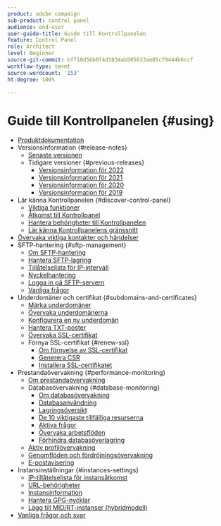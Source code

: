 ```yaml
---
product: adobe campaign
sub-product: control panel
audience: end-user
user-guide-title: Guide till Kontrollpanelen
feature: Control Panel
role: Architect
level: Beginner
source-git-commit: bf710d56b0f4d3834ab505633ae85cf9444b6ccf
workflow-type: tm+mt
source-wordcount: '153'
ht-degree: 100%

---
```



# Guide till Kontrollpanelen {#using}

+ [Produktdokumentation](control-panel-home.md)
+ Versionsinformation {#release-notes}
   + [Senaste versionen](rn/release-notes.md)
   + Tidigare versioner {#previous-releases}
      + [Versionsinformation för 2022](rn/release-notes-2022.md)
      + [Versionsinformation för 2021](rn/release-notes-2021.md)
      + [Versionsinformation för 2020](rn/release-notes-2020.md)
      + [Versionsinformation för 2019](rn/release-notes-2019.md)
+ Lär känna Kontrollpanelen {#discover-control-panel}
   + [Viktiga funktioner](discover/using/key-features.md)
   + [Åtkomst till Kontrollpanel](discover/using/accessing-control-panel.md)
   + [Hantera behörigheter till Kontrollpanelen](discover/using/managing-permissions.md)
   + [Lär känna Kontrollpanelens gränssnitt](discover/using/discovering-the-interface.md)
+ [Övervaka viktiga kontakter och händelser](service-events/service-events.md)
+ SFTP-hantering {#sftp-management}
   + [Om SFTP-hantering](sftp/using/about-sftp-management.md)
   + [Hantera SFTP-lagring](sftp/using/sftp-storage-management.md)
   + [Tillåtelselista för IP-intervall](sftp/using/ip-range-allow-listing.md)
   + [Nyckelhantering](sftp/using/key-management.md)
   + [Logga in på SFTP-servern](sftp/using/logging-into-sftp-server.md)
   + [Vanliga frågor](sftp/using/common-questions.md)
+ Underdomäner och certifikat {#subdomains-and-certificates}
   + [Märka underdomäner](subdomains-certificates/using/subdomains-branding.md)
   + [Övervaka underdomänerna](subdomains-certificates/using/monitoring-subdomains.md)
   + [Konfigurera en ny underdomän](subdomains-certificates/using/setting-up-new-subdomain.md)
   + [Hantera TXT-poster](subdomains-certificates/using/managing-txt-records.md)
   + [Övervaka SSL-certifikat](subdomains-certificates/using/monitoring-ssl-certificates.md)
   + Förnya SSL-certifikat {#renew-ssl}
      + [Om förnyelse av SSL-certifikat](subdomains-certificates/using/renewing-subdomain-certificate.md)
      + [Generera CSR](subdomains-certificates/using/generate-csr.md)
      + [Installera SSL-certifikatet](subdomains-certificates/using/install-ssl-certificate.md)
+ Prestandaövervakning {#performance-monitoring}
   + [Om prestandaövervakning](performance-monitoring/using/about-performance-monitoring.md)
   + Databasövervakning {#database-monitoring}
      + [Om databasövervakning](performance-monitoring/using/database-monitoring.md)
      + [Databasanvändning](performance-monitoring/using/database-utilization.md)
      + [Lagringsöversikt](performance-monitoring/using/database-storage-overview.md)
      + [De 10 viktigaste tillfälliga resurserna](performance-monitoring/using/database-top-ten-resources.md)
      + [Aktiva frågor](performance-monitoring/using/database-active-queries.md)
      + [Övervaka arbetsflöden](performance-monitoring/using/workflow-monitoring.md)
      + [Förhindra databasöverlagring](performance-monitoring/using/database-preventing-overload.md)
   + [Aktiv profilövervakning](performance-monitoring/using/active-profiles-monitoring.md)
   + [Genomflöden och fördröjningsövervakning](performance-monitoring/using/thoughputs-latencies.md)
   + [E-postavisering](performance-monitoring/using/email-alerting.md)
+ Instansinställningar {#instances-settings}
   + [IP-tillåtelselista för instansåtkomst](instances-settings/using/ip-allow-listing-instance-access.md)
   + [URL-behörigheter](instances-settings/using/url-permissions.md)
   + [Instansinformation](instances-settings/using/instance-details.md)
   + [Hantera GPG-nycklar](instances-settings/using/gpg-keys-management.md)
   + [Lägg till MID/RT-instanser (hybridmodell)](instances-settings/using/external-accounts.md)
+ [Vanliga frågor och svar ](faq.md)

